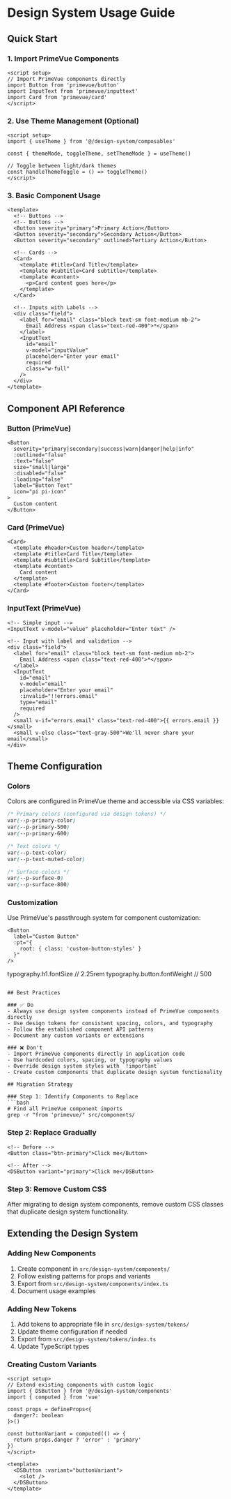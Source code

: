 # Design System Usage Guide

## Quick Start

### 1. Import PrimeVue Components
```vue
<script setup>
// Import PrimeVue components directly
import Button from 'primevue/button'
import InputText from 'primevue/inputtext'
import Card from 'primevue/card'
</script>
```

### 2. Use Theme Management (Optional)
```vue
<script setup>
import { useTheme } from '@/design-system/composables'

const { themeMode, toggleTheme, setThemeMode } = useTheme()

// Toggle between light/dark themes
const handleThemeToggle = () => toggleTheme()
</script>
```

### 3. Basic Component Usage
```vue
<template>
  <!-- Buttons -->
  <!-- Buttons -->
  <Button severity="primary">Primary Action</Button>
  <Button severity="secondary">Secondary Action</Button>
  <Button severity="secondary" outlined>Tertiary Action</Button>

  <!-- Cards -->
  <Card>
    <template #title>Card Title</template>
    <template #subtitle>Card subtitle</template>
    <template #content>
      <p>Card content goes here</p>
    </template>
  </Card>

  <!-- Inputs with Labels -->
  <div class="field">
    <label for="email" class="block text-sm font-medium mb-2">
      Email Address <span class="text-red-400">*</span>
    </label>
    <InputText
      id="email"
      v-model="inputValue"
      placeholder="Enter your email"
      required
      class="w-full"
    />
  </div>
</template>
```

## Component API Reference

### Button (PrimeVue)
```vue
<Button
  severity="primary|secondary|success|warn|danger|help|info"
  :outlined="false"
  :text="false"
  size="small|large"
  :disabled="false"
  :loading="false"
  label="Button Text"
  icon="pi pi-icon"
>
  Custom content
</Button>
```

### Card (PrimeVue)
```vue
<Card>
  <template #header>Custom header</template>
  <template #title>Card Title</template>
  <template #subtitle>Card Subtitle</template>
  <template #content>
    Card content
  </template>
  <template #footer>Custom footer</template>
</Card>
```

### InputText (PrimeVue)
```vue
<!-- Simple input -->
<InputText v-model="value" placeholder="Enter text" />

<!-- Input with label and validation -->
<div class="field">
  <label for="email" class="block text-sm font-medium mb-2">
    Email Address <span class="text-red-400">*</span>
  </label>
  <InputText
    id="email"
    v-model="email"
    placeholder="Enter your email"
    :invalid="!!errors.email"
    type="email"
    required
  />
  <small v-if="errors.email" class="text-red-400">{{ errors.email }}</small>
  <small v-else class="text-gray-500">We'll never share your email</small>
</div>
```

## Theme Configuration

### Colors
Colors are configured in PrimeVue theme and accessible via CSS variables:
```css
/* Primary colors (configured via design tokens) */
var(--p-primary-color)
var(--p-primary-500)
var(--p-primary-600)

/* Text colors */
var(--p-text-color)
var(--p-text-muted-color)

/* Surface colors */
var(--p-surface-0)
var(--p-surface-800)
```

### Customization
Use PrimeVue's passthrough system for component customization:
```vue
<Button
  label="Custom Button"
  :pt="{
    root: { class: 'custom-button-styles' }
  }"
/>
```

typography.h1.fontSize      // 2.25rem
typography.button.fontWeight // 500
```

## Best Practices

### ✅ Do
- Always use design system components instead of PrimeVue components directly
- Use design tokens for consistent spacing, colors, and typography
- Follow the established component API patterns
- Document any custom variants or extensions

### ❌ Don't
- Import PrimeVue components directly in application code
- Use hardcoded colors, spacing, or typography values
- Override design system styles with `!important`
- Create custom components that duplicate design system functionality

## Migration Strategy

### Step 1: Identify Components to Replace
```bash
# Find all PrimeVue component imports
grep -r "from 'primevue/" src/components/
```

### Step 2: Replace Gradually
```vue
<!-- Before -->
<Button class="btn-primary">Click me</Button>

<!-- After -->
<DSButton variant="primary">Click me</DSButton>
```

### Step 3: Remove Custom CSS
After migrating to design system components, remove custom CSS classes that duplicate design system functionality.

## Extending the Design System

### Adding New Components
1. Create component in `src/design-system/components/`
2. Follow existing patterns for props and variants
3. Export from `src/design-system/components/index.ts`
4. Document usage examples

### Adding New Tokens
1. Add tokens to appropriate file in `src/design-system/tokens/`
2. Update theme configuration if needed
3. Export from `src/design-system/tokens/index.ts`
4. Update TypeScript types

### Creating Custom Variants
```vue
<script setup>
// Extend existing components with custom logic
import { DSButton } from '@/design-system/components'
import { computed } from 'vue'

const props = defineProps<{
  danger?: boolean
}>()

const buttonVariant = computed(() => {
  return props.danger ? 'error' : 'primary'
})
</script>

<template>
  <DSButton :variant="buttonVariant">
    <slot />
  </DSButton>
</template>
```
